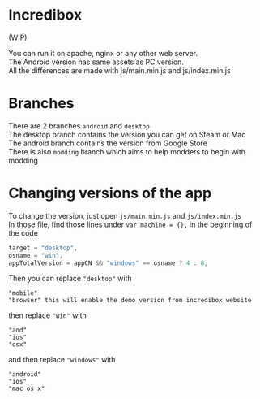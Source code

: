 # Incredibox
(WIP)

You can run it on apache, nginx or any other web server.  
The Android version has same assets as PC version.  
All the differences are made with js/main.min.js and js/index.min.js

# Branches
There are 2 branches `android` and `desktop`  
The desktop branch contains the version you can get on Steam or Mac  
The android branch contains the version from Google Store  
There is also `modding` branch which aims to help modders to begin with modding

# Changing versions of the app
To change the version, just open `js/main.min.js` and `js/index.min.js`   
In those file, find those lines under `var machine = {},` in the beginning of the code  

```javascript
target = "desktop",
osname = "win",
appTotalVersion = appCN && "windows" == osname ? 4 : 8,
```
Then you can replace `"desktop"` with
```
"mobile"
"browser" this will enable the demo version from incredibox website
```

then replace `"win"` with
```
"and"
"ios"
"osx"
```

and then replace `"windows"` with
```
"android"
"ios"
"mac os x"
```
